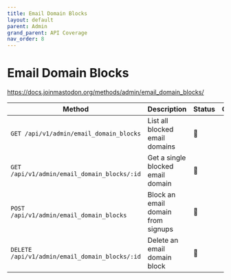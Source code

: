 ```yaml
---
title: Email Domain Blocks
layout: default
parent: Admin
grand_parent: API Coverage
nav_order: 8
---
```


# Email Domain Blocks

<a href="https://docs.joinmastodon.org/methods/admin/email_domain_blocks/" target="_blank">https://docs.joinmastodon.org/methods/admin/email_domain_blocks/</a>

| Method                                         | Description                        | Status | Comments | 
|------------------------------------------------|------------------------------------|--------|----------|
| `GET /api/v1/admin/email_domain_blocks`        | List all blocked email domains     | 🔴     |          |
| `GET /api/v1/admin/email_domain_blocks/:id`    | Get a single blocked email domain  | 🔴     |          |
| `POST /api/v1/admin/email_domain_blocks`       | Block an email domain from signups | 🔴     |          |
| `DELETE /api/v1/admin/email_domain_blocks/:id` | Delete an email domain block       | 🔴     |          |
